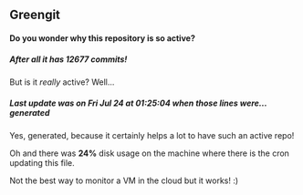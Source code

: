 ## Greengit

#### Do you wonder why this repository is so active?

##### After all it has 12677 commits!

But is it *really* active? Well...

##### Last update was on Fri Jul 24 at 01:25:04 when those lines were... generated

Yes, generated, because it certainly helps a lot to have such an active repo!

Oh and there was **24%** disk usage on the machine
where there is the cron updating this file.

Not the best way to monitor a VM in the cloud but it works! :)
